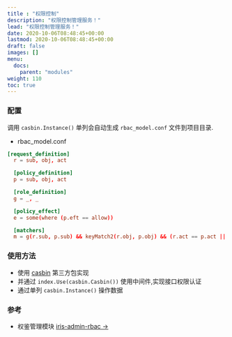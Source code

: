 ```yaml
---
title : "权限控制"
description: "权限控制管理服务！"
lead: "权限控制管理服务！"
date: 2020-10-06T08:48:45+00:00
lastmod: 2020-10-06T08:48:45+00:00
draft: false
images: []
menu:
  docs:
    parent: "modules"
weight: 110
toc: true
---
```


### 配置

调用 `casbin.Instance()` 单列会自动生成 `rbac_model.conf` 文件到项目目录.

- rbac_model.conf
  
```conf
[request_definition]
  r = sub, obj, act

  [policy_definition]
  p = sub, obj, act

  [role_definition]
  g = _, _

  [policy_effect]
  e = some(where (p.eft == allow))

  [matchers]
  m = g(r.sub, p.sub) && keyMatch2(r.obj, p.obj) && (r.act == p.act || p.act == "*")
```

### 使用方法

- 使用 [casbin](github.com/casbin/casbin/v2) 第三方包实现
- 并通过 `index.Use(casbin.Casbin())` 使用中间件,实现接口权限认证
- 通过单列 `casbin.Instance()` 操作数据

### 参考

- 权鉴管理模块 [iris-admin-rbac →](https://github.com/snowlyg/iris-admin-rbac)